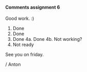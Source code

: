 #### Comments assignment 6

Good work. :)

1. Done
2. Done
3. Done
4a. Done
4b. Not working?
5. Not ready 

See you on friday.

/ Anton
